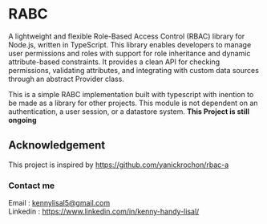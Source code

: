 # RABC

A lightweight and flexible Role-Based Access Control (RBAC) library for Node.js, written in TypeScript. This library enables developers to manage user permissions and roles with support for role inheritance and dynamic attribute-based constraints. It provides a clean API for checking permissions, validating attributes, and integrating with custom data sources through an abstract Provider class.

This is a simple RABC implementation built with typescript with inention to be made as a library for other projects. This module is not dependent on an authentication, a user session, or a datastore system.
**This Project is still ongoing**

## Acknowledgement

This project is inspired by https://github.com/yanickrochon/rbac-a

### Contact me

Email : kennylisal5@gmail.com <br>
Linkedin : https://www.linkedin.com/in/kenny-handy-lisal/
